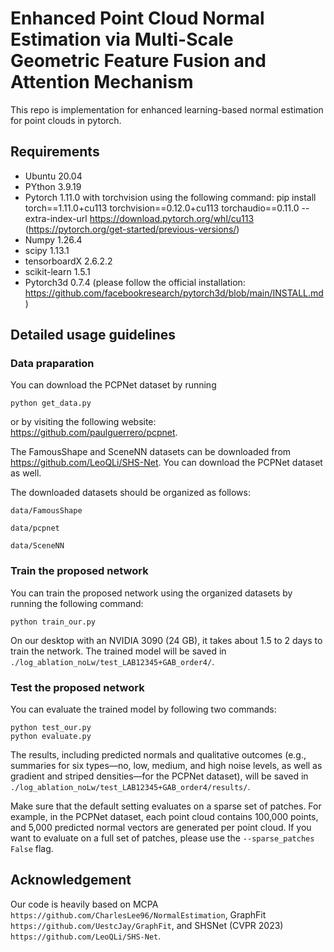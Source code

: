# Enhanced Point Cloud Normal Estimation via Multi-Scale Geometric Feature Fusion and Attention Mechanism

This repo is implementation for enhanced learning-based normal estimation for point clouds in pytorch.

## Requirements
- Ubuntu 20.04
- PYthon 3.9.19
- Pytorch 1.11.0 with torchvision using the following command: pip install torch==1.11.0+cu113 torchvision==0.12.0+cu113 torchaudio==0.11.0 --extra-index-url https://download.pytorch.org/whl/cu113 (https://pytorch.org/get-started/previous-versions/)
- Numpy 1.26.4
- scipy 1.13.1
- tensorboardX 2.6.2.2
- scikit-learn 1.5.1
- Pytorch3d 0.7.4 (please follow the official installation: https://github.com/facebookresearch/pytorch3d/blob/main/INSTALL.md)

## Detailed usage guidelines

### Data praparation

You can download the PCPNet dataset by running
```
python get_data.py
```
or by visiting the following website: https://github.com/paulguerrero/pcpnet.

The FamousShape and SceneNN datasets can be downloaded from https://github.com/LeoQLi/SHS-Net. You can download the PCPNet dataset as well.

The downloaded datasets should be organized as follows:
```
data/FamousShape

data/pcpnet

data/SceneNN
```

### Train the proposed network

You can train the proposed network using the organized datasets by running the following command:
```
python train_our.py
```
On our desktop with an NVIDIA 3090 (24 GB), it takes about 1.5 to 2 days to train the network. The trained model will be saved in ```./log_ablation_noLw/test_LAB12345+GAB_order4/```.

### Test the proposed network

You can evaluate the trained model by following two commands:
```
python test_our.py
python evaluate.py
```
The results, including predicted normals and qualitative outcomes (e.g., summaries for six types—no, low, medium, and high noise levels, as well as gradient and striped densities—for the PCPNet dataset), will be saved in ```./log_ablation_noLw/test_LAB12345+GAB_order4/results/```.

Make sure that the default setting evaluates on a sparse set of patches. For example, in the PCPNet dataset, each point cloud contains 100,000 points, and 5,000 predicted normal vectors are generated per point cloud. If you want to evaluate on a full set of patches, please use the ```--sparse_patches False``` flag.

## Acknowledgement

Our code is heavily based on MCPA ```https://github.com/CharlesLee96/NormalEstimation```, GraphFit ```https://github.com/UestcJay/GraphFit```, and SHSNet (CVPR 2023) ```https://github.com/LeoQLi/SHS-Net```.
